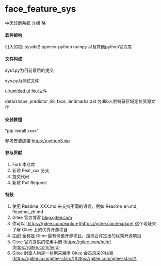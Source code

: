 # face_feature_sys

中医诊断系统 介绍
略

#### 软件架构
引入的包:
pyside2
opencv-python
numpy
以及其他python官方库

#### 文件构成
sys1.py为目前最后的提交

sys.py为测试文件

ui/untitled.ui 为ui文件

data/shape_predictor_68_face_landmarks.dat 为dlib人脸特征区域定位资源文件

#### 安装教程

"pip install xxxx"

参考安装连接:https://python3.vip



#### 参与贡献

1.  Fork 本仓库
2.  新建 Feat_xxx 分支
3.  提交代码
4.  新建 Pull Request


#### 特技

1.  使用 Readme\_XXX.md 来支持不同的语言，例如 Readme\_en.md, Readme\_zh.md
2.  Gitee 官方博客 [blog.gitee.com](https://blog.gitee.com)
3.  你可以 [https://gitee.com/explore](https://gitee.com/explore) 这个地址来了解 Gitee 上的优秀开源项目
4.  [GVP](https://gitee.com/gvp) 全称是 Gitee 最有价值开源项目，是综合评定出的优秀开源项目
5.  Gitee 官方提供的使用手册 [https://gitee.com/help](https://gitee.com/help)
6.  Gitee 封面人物是一档用来展示 Gitee 会员风采的栏目 [https://gitee.com/gitee-stars/](https://gitee.com/gitee-stars/)

